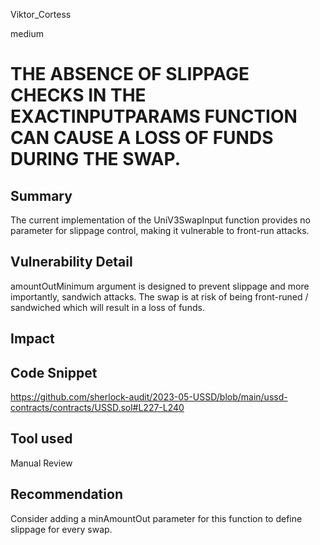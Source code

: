 Viktor_Cortess

medium

# THE ABSENCE OF SLIPPAGE CHECKS IN THE EXACTINPUTPARAMS FUNCTION CAN CAUSE A LOSS OF FUNDS DURING THE SWAP.

## Summary

The current implementation of the UniV3SwapInput function provides no parameter for slippage control, making it vulnerable to front-run attacks.

## Vulnerability Detail

amountOutMinimum argument is designed to prevent slippage and more importantly, sandwich attacks. The swap is at risk of being front-runed / sandwiched which will result in a loss of funds.


## Impact

## Code Snippet
https://github.com/sherlock-audit/2023-05-USSD/blob/main/ussd-contracts/contracts/USSD.sol#L227-L240
## Tool used

Manual Review

## Recommendation

Consider adding a minAmountOut parameter for this function to define slippage for every swap.



